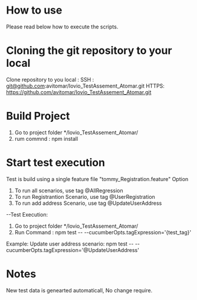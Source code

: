 # How to use 
Please read below how to execute the scripts.

# Cloning the git repository to your local
Clone repository to you local : 
SSH : git@github.com:avitomar/Iovio_TestAssement_Atomar.git
HTTPS: https://github.com/avitomar/Iovio_TestAssement_Atomar.git

# Build Project
1. Go to project folder */Iovio_TestAssement_Atomar/
2. rum commnd : npm install

# Start test execution

Test is build using a single feature file "tommy_Registration.feature"
Option 
1. To run all scenarios, use tag @AllRegression
2. To run Registrantion Scenario, use tag @UserRegistration
3. To run add address Scenario, use tag @UpdateUserAddress

--Test Execution:
1. Go to project folder */Iovio_TestAssement_Atomar/
2. Run Command : npm test -- --cucumberOpts.tagExpression='{test_tag}'

Example: 
    Update user address scenario: npm test -- --cucumberOpts.tagExpression='@UpdateUserAddress'

# Notes
New test data is genearted automaticall, No change require.